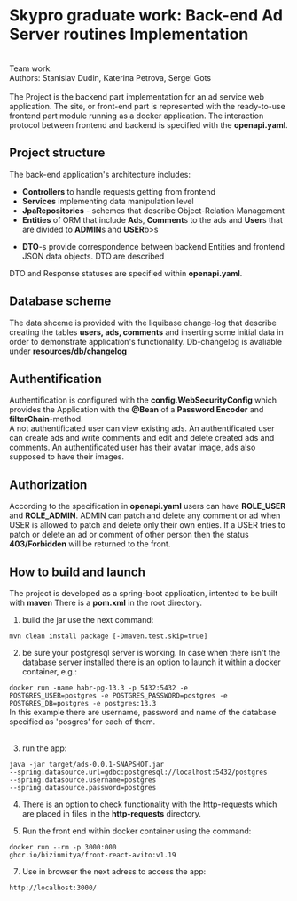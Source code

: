 # Skypro graduate work: Back-end Ad Server routines Implementation
<br>
Team work.
<br>Authors: Stanislav Dudin, Katerina Petrova, Sergei Gots
<br><br>
The Project is the backend part implementation for an ad service web application.
The site, or front-end part is represented with the ready-to-use frontend part module running as a docker application.
The interaction protocol between frontend and backend is specified with the <b>openapi.yaml</b>.  

## Project structure

The back-end application's architecture includes:
<ul>
  <li><b>Controllers</b> to handle requests getting from frontend</li>
  <li><b>Services</b> implementing data manipulation level</li>
  <li><b>JpaRepositories</b> - schemes that describe Object-Relation Management</li>
  <li><b>Entities</B> of ORM that include <b>Ad</b>s, <b>Comment</b>s to the ads and <b>User</b>s that
  are divided to <b>ADMIN</b>s and <b>USER</b>b>s</li>
    <ul></ul>
  <li><b>DTO</b>-s provide correspondence between backend Entities and frontend JSON data objects.
DTO are described </li>
</ul>

DTO and Response statuses are specified within <b>openapi.yaml</b>.

## Database scheme

The data shceme is provided with the liquibase change-log that describe creating the tables <b>users, ads, comments</b>
and inserting some initial data in order to demonstrate application's functionality.
Db-changelog is avaliable under <b>resources/db/changelog</b> 

## Authentification

Authentification is configured with the <b>config.WebSecurityConfig</b> which provides the Application with
the <b>@Bean</b> of a <b>Password Encoder</b> and <b>filterChain</b>-method.<br>
A not authentificated user can view existing ads.
An authentificated user can create ads and write comments and edit and delete created ads and comments.
An authentificated user has their avatar image, ads also supposed to have their images.


## Authorization

According to the specification in <b>openapi.yaml</b> users can have <b>ROLE_USER</b> and <b>ROLE_ADMIN</b>.
ADMIN can patch and delete any comment or ad when USER is allowed to patch and delete only their own enties.
If a USER tries to patch or delete an ad or comment of other person then the status <b>403/Forbidden</b> will be returned to the front.

## How to build and launch

The project is developed as a spring-boot application, intented to be built with <b>maven</b>
There is a <b>pom.xml</b> in the root directory.

1) build the jar use the next command:

<code>mvn clean install package [-Dmaven.test.skip=true]</code>

2) be sure your postgresql server is working. In case when there isn't the database server installed there is an option to launch it within a docker container, e.g.:

<code>docker run -name habr-pg-13.3 -p 5432:5432 -e POSTGRES_USER=postgres -e POSTGRES_PASSWORD=postgres -e POSTGRES_DB=postgres -e postgres:13.3</code>
<br>In this example there are username, password and name of the database specified as 'posgres' for each of them.
<br><br>

3) run the app:
    
<code>java -jar target/ads-0.0.1-SNAPSHOT.jar --spring.datasource.url=gdbc:postgresql://localhost:5432/postgres --spring.datasource.username=postgres  --spring.datasource.password=postgres</code> 

4) There is an option to check functionality with the http-requests which are placed in files in the <b>http-requests</b> directory.
   
5) Run the front end within docker container using the command:
   
<code>docker run --rm -p 3000:000 ghcr.io/bizinmitya/front-react-avito:v1.19</code>

7) Use in browser the next adress to access the app:

<code>http://localhost:3000/</code>
   

